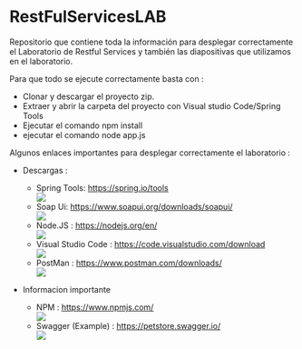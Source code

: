 <!DOCTYPE html>
<html>
<body>
	<h1>RestFulServicesLAB</h1>
	<p>Repositorio que contiene toda la información para desplegar correctamente el Laboratorio de Restful Services y también las diapositivas que utilizamos en el laboratorio.</p>
	<p>Para que todo se ejecute correctamente basta con :</p>
	<ul>
		<li>Clonar y descargar el proyecto zip.</li>
		<li>Extraer y abrir la carpeta del proyecto con Visual studio Code/Spring Tools</li>
		<li>Ejecutar el comando npm install</li>
		<li>ejecutar el comando node app.js</li>
	</ul>
	<p>Algunos enlaces importantes para desplegar correctamente el laboratorio :</p>
	<ul>
		<li>Descargas :</li>
		<p></p>
		<ul>
		<li>Spring Tools:  <a href="https://spring.io/tools">https://spring.io/tools</a></li>
			<img class="img-nodejs" src="https://github.com/Benjamin1395/RestFulServicesLAB/assets/52389293/5c1007a5-e0b6-42e7-b152-0fc9b935d829">
		<li>Soap Ui:  <a href="https://www.soapui.org/downloads/soapui/">https://www.soapui.org/downloads/soapui/</a></li>
			<img class="img-nodejs" src="https://github.com/Benjamin1395/RestFulServicesLAB/assets/52389293/8dd39dc2-29f0-4458-b4c7-d0f27974d9b2">
			<li>Node.JS :  <a href="https://nodejs.org/en/">https://nodejs.org/en/</a></li>
			<img class="img-nodejs" src="https://user-images.githubusercontent.com/52389293/228718314-a11fd12d-736c-43e0-8096-952e6adaf816.png">
			<li>Visual Studio Code : <a href="https://code.visualstudio.com/download">https://code.visualstudio.com/download</a></li>
			<img class="img-visual" src="https://user-images.githubusercontent.com/52389293/228719624-29d361fa-62e6-46cd-9ce6-ebc37af9dd75.png">
			<li>PostMan : <a href="https://www.postman.com/downloads/">https://www.postman.com/downloads/</a></li>
			<img class="img-visual" src="https://user-images.githubusercontent.com/52389293/228720148-d21d2c33-76fe-47b7-9c76-571e1f3d926c.png">
		</ul>
		<p></p>
		<li>Informacion importante</li>
		<p></p>
		<ul>
			<li>NPM : <a href="https://www.npmjs.com/">https://www.npmjs.com/</a></li>
			<img class="img-npm" src="https://user-images.githubusercontent.com/52389293/228719356-d0d00f11-76ed-429f-a56f-bc13749bea4f.png">
			<li>Swagger (Example) : <a href="https://petstore.swagger.io/">https://petstore.swagger.io/</a></li>
			<img class="img-swagger" src="https://user-images.githubusercontent.com/52389293/228717246-9dd1030c-a0e5-4d2d-b27d-37addb579293.png">
		</ul>
	</ul>
</body>
</html>


